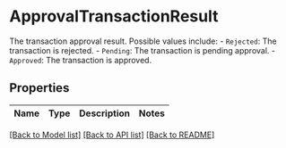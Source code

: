 # ApprovalTransactionResult

The transaction approval result. Possible values include:    - `Rejected`: The transaction is rejected.   - `Pending`: The transaction is pending approval.   - `Approved`: The transaction is approved. 

## Properties

Name | Type | Description | Notes
------------ | ------------- | ------------- | -------------

[[Back to Model list]](../README.md#documentation-for-models) [[Back to API list]](../README.md#documentation-for-api-endpoints) [[Back to README]](../README.md)


